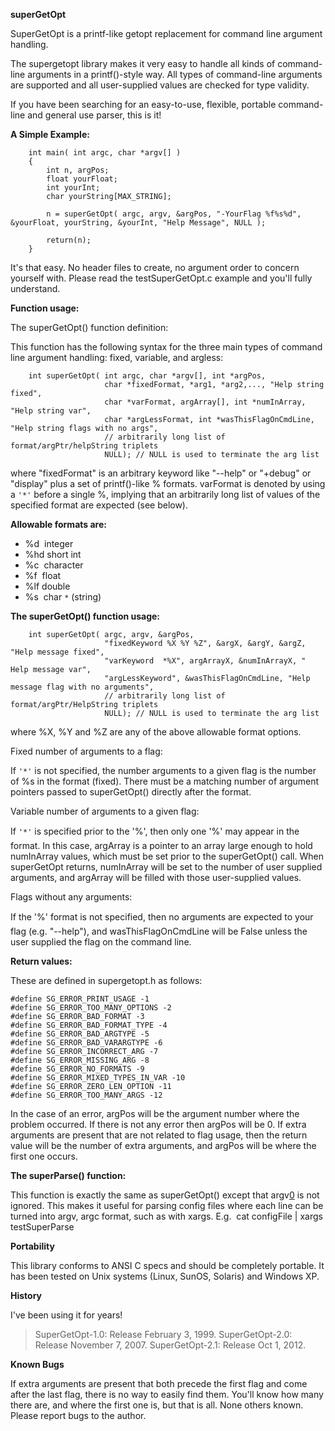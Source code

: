 **superGetOpt**


SuperGetOpt is a printf-like getopt replacement for command line argument handling.

The supergetopt library makes it very easy to handle all kinds of command-line arguments in a printf()-style way. All types of command-line arguments are supported and all user-supplied values are checked for type validity.

If you have been searching for an easy-to-use, flexible, portable command-line and general use parser, this is it!

**A Simple Example:**


```
    int main( int argc, char *argv[] )
    {
        int n, argPos;
        float yourFloat;
        int yourInt;
        char yourString[MAX_STRING];

        n = superGetOpt( argc, argv, &argPos, "-YourFlag %f%s%d", &yourFloat, yourString, &yourInt, "Help Message", NULL );

        return(n);
    }
```

It's that easy. No header files to create, no argument order to concern yourself with.
Please read the testSuperGetOpt.c example and you'll fully understand.

**Function usage:**


The superGetOpt() function definition:


This function has the following syntax for the three main types of command line argument handling: fixed, variable, and argless:

```
    int superGetOpt( int argc, char *argv[], int *argPos,
                     char *fixedFormat, *arg1, *arg2,..., "Help string fixed",
                     char *varFormat, argArray[], int *numInArray, "Help string var",
                     char *argLessFormat, int *wasThisFlagOnCmdLine, "Help string flags with no args",
                     // arbitrarily long list of format/argPtr/helpString triplets
                     NULL); // NULL is used to terminate the arg list

```

where "fixedFormat" is an arbitrary keyword like "--help" or "+debug" or "display" plus
a set of printf()-like % formats. varFormat is denoted by using a `'*'`  before a single %, implying that an arbitrarily long list of values of the specified format are expected (see below).

**Allowable formats are:**


  * %d  integer
  * %hd short int
  * %c  character
  * %f  float
  * %lf double
  * %s  char `*` (string)


**The superGetOpt() function usage:**


```
    int superGetOpt( argc, argv, &argPos,
                     "fixedKeyword %X %Y %Z", &argX, &argY, &argZ, "Help message fixed",
                     "varKeyword  *%X", argArrayX, &numInArrayX, " Help message var",
                     "argLessKeyword", &wasThisFlagOnCmdLine, "Help message flag with no arguments",
                     // arbitrarily long list of format/argPtr/HelpString triplets
                     NULL); // NULL is used to terminate the arg list
```

where %X, %Y and %Z are any of the above allowable format options.

Fixed number of arguments to a flag:

If `'*'` is not specified, the number arguments to a given flag is the number of %s in the format (fixed). There must be a matching number of argument pointers passed to superGetOpt() directly after the format.

Variable number of arguments to a given flag:

If `'*'` is specified prior to the '%', then only one '%' may appear in the format. In this case, argArray is a pointer to an array large enough to hold numInArray values, which must be set prior to the superGetOpt() call. When superGetOpt returns, numInArray will be set to the number of user supplied arguments, and argArray will be filled with those user-supplied values.

Flags without any arguments:

If the '%' format is not specified, then no arguments are expected to your flag (e.g. "--help"), and wasThisFlagOnCmdLine will be False unless the user supplied the flag on the command line.


**Return values:**


These are defined in supergetopt.h as follows:
```
#define SG_ERROR_PRINT_USAGE -1
#define SG_ERROR_TOO_MANY_OPTIONS -2
#define SG_ERROR_BAD_FORMAT -3
#define SG_ERROR_BAD_FORMAT_TYPE -4
#define SG_ERROR_BAD_ARGTYPE -5
#define SG_ERROR_BAD_VARARGTYPE -6
#define SG_ERROR_INCORRECT_ARG -7
#define SG_ERROR_MISSING_ARG -8
#define SG_ERROR_NO_FORMATS -9
#define SG_ERROR_MIXED_TYPES_IN_VAR -10
#define SG_ERROR_ZERO_LEN_OPTION -11
#define SG_ERROR_TOO_MANY_ARGS -12
```

In the case of an error, argPos will be the argument number where the problem occurred. If there is not any error then argPos will be 0. If extra arguments are present that are not related to flag usage, then the return value will be the number of extra arguments, and argPos will be where the first one occurs.


**The superParse() function:**


This function is exactly the same as superGetOpt() except that argv[0](0.md) is not ignored. This makes it useful for parsing config files where each line can be turned into argv, argc format, such as with xargs. E.g.  cat configFile | xargs testSuperParse


**Portability**


This library conforms to ANSI C specs and should be completely portable. It has been tested on Unix systems (Linux, SunOS, Solaris) and Windows XP.

**History**


I've been using it for years!

> SuperGetOpt-1.0: Release February 3, 1999.
> SuperGetOpt-2.0: Release November 7, 2007.
> SuperGetOpt-2.1: Release Oct 1, 2012.


**Known Bugs**


If extra arguments are present that both precede the first flag and come after the last flag, there is no way to easily find them. You'll know how many there are, and where the first one is, but that is all.
None others known. Please report bugs to the author.